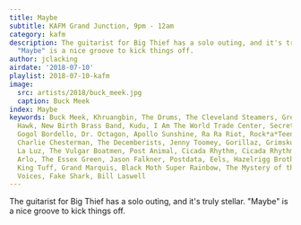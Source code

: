 ```yaml
---
title: Maybe
subtitle: KAFM Grand Junction, 9pm - 12am
category: kafm
description: The guitarist for Big Thief has a solo outing, and it's truly stellar.
  "Maybe" is a nice groove to kick things off.
author: jclacking
airdate: '2018-07-10'
playlist: 2018-07-10-kafm
image:
  src: artists/2018/buck_meek.jpg
  caption: Buck Meek
index: Maybe
keywords: Buck Meek, Khruangbin, The Drums, The Cleveland Steamers, Green Goblyn Project,
  Hawk, New Birth Brass Band, Kudu, I Am The World Trade Center, Secret Colours, Ruler,
  Gogol Bordello, Dr. Octagon, Apollo Sunshine, Ra Ra Riot, Rock*a*Teens, The Limiñanas,
  Charlie Chesterman, The Decemberists, Jenny Toomey, Gorillaz, Grimskunk, Sonny Smith,
  La Luz, The Vulgar Boatmen, Post Animal, Cicada Rhythm, Cicada Rhythm, Drool Brothers,
  Arlo, The Essex Green, Jason Falkner, Postdata, Eels, Hazelrigg Brothers, Cut Worms,
  King Tuff, Grand Marquis, Black Moth Super Rainbow, The Mystery of the Bulgarian
  Voices, Fake Shark, Bill Laswell
---
```

The guitarist for Big Thief has a solo outing, and it's truly stellar. "Maybe" is a nice groove to kick things off.
